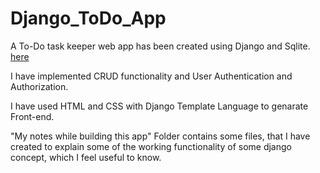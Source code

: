 # Django_ToDo_App
A To-Do task keeper web app has been created using Django and Sqlite. [here](https://djangotodoapp-production.up.railway.app)

I have implemented CRUD functionality and User Authentication and Authorization.

I have used HTML and CSS with Django Template Language to genarate Front-end.

"My notes while building this app" Folder contains some files, that I have created to explain some of the working functionality of some django concept, which I feel
useful to know.
